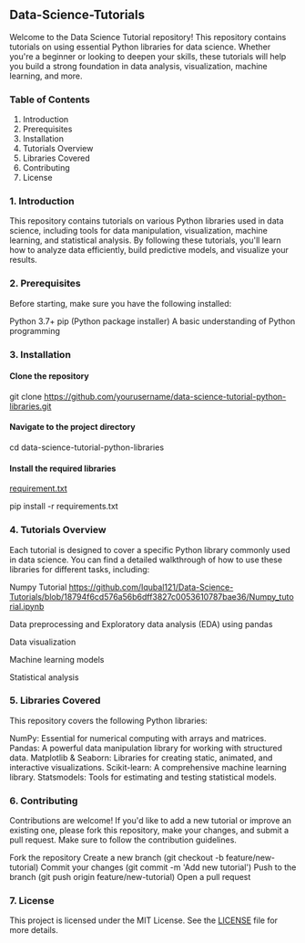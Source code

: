 ## Data-Science-Tutorials

Welcome to the Data Science Tutorial repository! This repository contains tutorials on using essential Python libraries for data science. 
Whether you're a beginner or looking to deepen your skills, these tutorials will help you build a strong foundation in data analysis, visualization, machine learning, and more.

### Table of Contents
1. Introduction
2. Prerequisites
3. Installation
4. Tutorials Overview
5. Libraries Covered
6. Contributing
7. License

### 1. Introduction
This repository contains tutorials on various Python libraries used in data science, including tools for data manipulation, visualization, machine learning, and statistical analysis. 
By following these tutorials, you'll learn how to analyze data efficiently, build predictive models, and visualize your results.

### 2. Prerequisites
Before starting, make sure you have the following installed:

Python 3.7+
pip (Python package installer)
A basic understanding of Python programming 

### 3.  Installation
#### Clone the repository
git clone https://github.com/yourusername/data-science-tutorial-python-libraries.git

#### Navigate to the project directory
cd data-science-tutorial-python-libraries

#### Install the required libraries
[requirement.txt](https://github.com/Iqubal121/Data-Science-Tutorials/blob/3a0d490112da3f7e8b5e7bd87ade955d09613576/requirement.txt)

pip install -r requirements.txt

### 4. Tutorials Overview
Each tutorial is designed to cover a specific Python library commonly used in data science. You can find a detailed walkthrough of how to use these libraries for different tasks, including:

Numpy Tutorial https://github.com/Iqubal121/Data-Science-Tutorials/blob/18794f6cd576a56b6dff3827c0053610787bae36/Numpy_tutorial.ipynb

Data preprocessing and  Exploratory data analysis (EDA) using pandas

Data visualization

Machine learning models

Statistical analysis

### 5. Libraries Covered
This repository covers the following Python libraries:

NumPy: Essential for numerical computing with arrays and matrices.
Pandas: A powerful data manipulation library for working with structured data.
Matplotlib & Seaborn: Libraries for creating static, animated, and interactive visualizations.
Scikit-learn: A comprehensive machine learning library.
Statsmodels: Tools for estimating and testing statistical models.

### 6. Contributing
Contributions are welcome! If you'd like to add a new tutorial or improve an existing one, please fork this repository, make your changes, and submit a pull request. Make sure to follow the contribution guidelines.

Fork the repository
Create a new branch (git checkout -b feature/new-tutorial)
Commit your changes (git commit -m 'Add new tutorial')
Push to the branch (git push origin feature/new-tutorial)
Open a pull request

### 7. License
This project is licensed under the MIT License. See the [LICENSE](https://github.com/Iqubal121/Data-Science-Tutorials/blob/e459a2275ec8a3e703b31d9c629ec8e83bb142a7/LICIENCE) file for more details.



